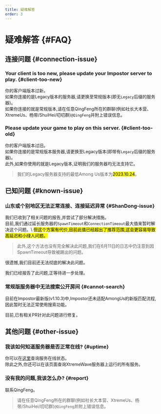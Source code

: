 ```yaml
---
title: 疑难解答
order: 3
---
```


# 疑难解答 {#FAQ}

## 连接问题 {#connection-issue}

### Your client is too new, please update your Impostor server to play. {#client-too-new}

你的客户端版本过新。\
如果你连接的是Legacy版本的服务器,请更换至常规版本(即无`Legacy`后缀的服务器)。\
如果你连接的就是常规版本,请在任意QingFeng所在的群聊(例如社长大本营、XtremeUs、杨带/ShuiHei/叨叨群)`@QingFeng`并附上错误信息。

### Please update your game to play on this server. {#client-too-old}

你的客户端版本过旧。\
如果你连接的是常规版本服务器,请更换至Legacy版本(即带有`Legacy`后缀的服务器)。\
此外,如果你使用的就是Legacy版本,证明我们的服务器均无法支持它。

> 我们的Legacy服务器支持的最低Among Us版本为<mark>2023.10.24</mark>。

## 已知问题 {#known-issue}

### 山东或个别地区无法正常连接、连接延迟异常 {#ShanDong-issue}

我们已收到了相关问题的报告,并尝试了部分解决措施。\
目前,我们通过延长服务器的`SpawnTimeout`和`ConnectionTimeout`最大值来暂时解决这个问题。\ <mark>但这个方案有代价,目前此值已经超出了推荐范围,这会更容易导致高延迟和小绿人问题。</mark>

> 此外,这个方法也没有完全解决此问题,我们在6月11日的日志中仍注意到因SpawnTimeout导致被踢出的问题。

很遗憾,我们目前还无法彻底的解决此问题。

我们已经报告了此问题,正等待进一步处理。 <Links
:items="[
 {
   name: 'Abnormal kickout due to SpawnTimeout',
   desc: 'Issue #693',
   link: 'https://github.com/Impostor/Impostor/pull/679',
   icon: 'octicon:issue-opened-16',
   color: '#DA3633'
 }
]"
/>

### 常规版服务器中无法搜索公开房间 {#cannot-search}

目前在Impostor最新版(v1.10.3)中,Impostor还未适配AmongUs的新版匹配流程,因此暂时无法正常使用搜索功能。

目前,已有相关PR针对此问题进行修复。

<Links
:items="[
 {
   name: 'Support new http matchmaking',
   desc: 'Pull Request #685',
   link: 'https://github.com/Impostor/Impostor/pull/685',
   icon: 'icon-park-outline:pull-requests',
   color: '#DA3633'
 }
]"
/>

## 其他问题 {#other-issue}

### 我该如何知道服务器是否正常在线? {#uptime}

你可以在[这里](https://app.status.qingfengawa.top)查询服务在线状态。\
除此之外,你还可以在该页面查询XtremeWave服务器上运行的所有服务。

### 没有我的问题,我该怎么办? {#report}

联系QingFeng。

> 请在任意QingFeng所在的群聊(例如社长大本营、XtremeUs、杨带/ShuiHei/叨叨群)`@QingFeng`并附上错误信息。